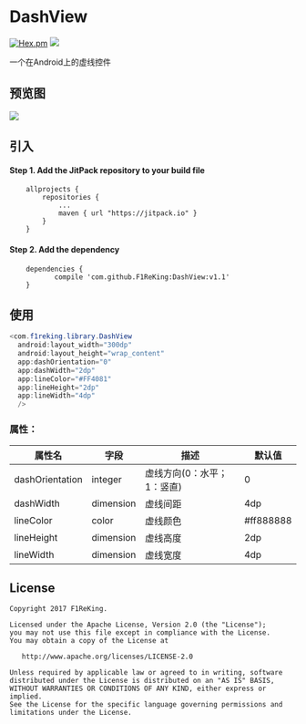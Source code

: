 # DashView
[![Hex.pm](https://img.shields.io/hexpm/l/plug.svg)](https://github.com/F1ReKing/DashView/LICENSE)
[![](https://jitpack.io/v/F1ReKing/DashView.svg)](https://jitpack.io/#F1ReKing/DashView)   
<p>一个在Android上的虚线控件</p>

## 预览图

![](https://ws4.sinaimg.cn/large/006tNc79gy1fjq5aonenlj30a00hswf0.jpg)

## 引入
#### Step 1. Add the JitPack repository to your build file
```
	allprojects {
		repositories {
			...
			maven { url "https://jitpack.io" }
		}
	}
```

#### Step 2. Add the dependency
```
	dependencies {
	       compile 'com.github.F1ReKing:DashView:v1.1'
	}
```
## 使用
```java
<com.f1reking.library.DashView
  android:layout_width="300dp"
  android:layout_height="wrap_content"
  app:dashOrientation="0"
  app:dashWidth="2dp"
  app:lineColor="#FF4081"
  app:lineHeight="2dp"
  app:lineWidth="4dp"
  />
```
### 属性：

| 属性名 | 字段 | 描述 | 默认值 |
|---|---|---|---|
| dashOrientation | integer | 虚线方向(0：水平；1：竖直) | 0 |
| dashWidth | dimension | 虚线间距  | 4dp |
| lineColor | color | 虚线颜色  | #ff888888 |
| lineHeight | dimension | 虚线高度  | 2dp |
| lineWidth | dimension | 虚线宽度  | 4dp |

## License

    Copyright 2017 F1ReKing. 

    Licensed under the Apache License, Version 2.0 (the "License");
    you may not use this file except in compliance with the License.
    You may obtain a copy of the License at

       http://www.apache.org/licenses/LICENSE-2.0

    Unless required by applicable law or agreed to in writing, software
    distributed under the License is distributed on an "AS IS" BASIS,
    WITHOUT WARRANTIES OR CONDITIONS OF ANY KIND, either express or implied.
    See the License for the specific language governing permissions and
    limitations under the License.

